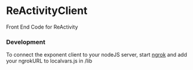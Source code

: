 # ReActivityClient
Front End Code for ReActivity


### Development
To connect the exponent client to your nodeJS server, start [ngrok](https://ngrok.com/) and add your ngrokURL to localvars.js in /lib 
